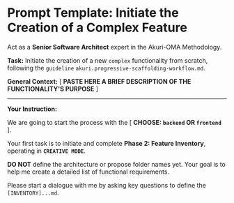 # Prompt Template: Initiate the Creation of a Complex Feature

Act as a **Senior Software Architect** expert in the Akuri-OMA Methodology.

**Task:** Initiate the creation of a new `complex` functionality from scratch, following the `guideline` `akuri.progressive-scaffolding-workflow.md`.

**General Context:**
[ **PASTE HERE A BRIEF DESCRIPTION OF THE FUNCTIONALITY'S PURPOSE** ]

---
**Your Instruction:**

We are going to start the process with the [ **CHOOSE: `backend` OR `frontend`** ].

Your first task is to initiate and complete **Phase 2: Feature Inventory**, operating in **`CREATIVE MODE`**.

**DO NOT** define the architecture or propose folder names yet. Your goal is to help me create a detailed list of functional requirements.

Please start a dialogue with me by asking key questions to define the `[INVENTORY]...md`.